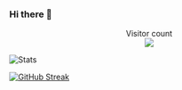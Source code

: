 ### Hi there 👋

<p align="center"> 
  Visitor count<br>
  <img src="https://profile-counter.glitch.me/LukeG007/count.svg" />

</p>

<style>
  img[src*='#center'] { 
    display: block;
    margin: auto;
  }
</style>

![Stats](https://github-readme-stats.vercel.app/api?username=lukeg007&show_icons=true&count_private=true&hide_title=true&theme=dracula&hide_border=true#center)  

[![GitHub Streak](http://github-readme-streak-stats.herokuapp.com?user=lukeg007&theme=dracula&hide_border=true&date_format=j%20M%5B%20Y%5D)](https://git.io/streak-stats#center)

